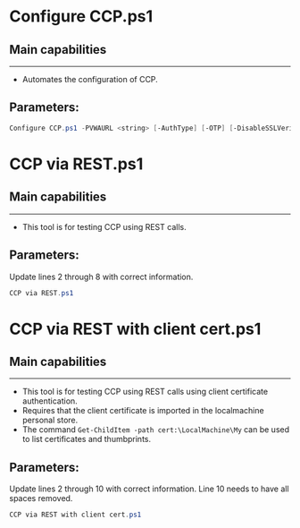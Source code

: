 # Configure CCP.ps1


## Main capabilities
-----------------
- Automates the configuration of CCP.

## Parameters:
```powershell
Configure CCP.ps1 -PVWAURL <string> [-AuthType] [-OTP] [-DisableSSLVerify] 
```


# CCP via REST.ps1
## Main capabilities
-----------------
- This tool is for testing CCP using REST calls.

## Parameters:
Update lines 2 through 8 with correct information.

```powershell
CCP via REST.ps1
```

# CCP via REST with client cert.ps1
## Main capabilities
-----------------
- This tool is for testing CCP using REST calls using client certificate authentication.
- Requires that the client certificate is imported in the localmachine personal store.
- The command ``Get-ChildItem -path cert:\LocalMachine\My`` can be used to list certificates and thumbprints.

## Parameters:
Update lines 2 through 10 with correct information.
Line 10 needs to have all spaces removed.

```powershell
CCP via REST with client cert.ps1
```
